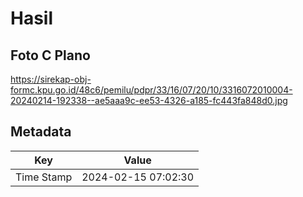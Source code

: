 # Hasil

## Foto C Plano

https://sirekap-obj-formc.kpu.go.id/48c6/pemilu/pdpr/33/16/07/20/10/3316072010004-20240214-192338--ae5aaa9c-ee53-4326-a185-fc443fa848d0.jpg


## Metadata

| Key        | Value               |
| ---------- | ------------------- |
| Time Stamp | 2024-02-15 07:02:30 |



